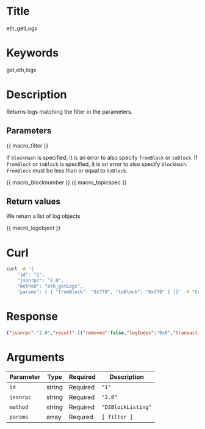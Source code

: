 # Title

eth_getLogs

# Keywords

get,eth,logs

# Description

Returns logs matching the filter in the parameters.

## Parameters

{{ macro_filter }}

If `blockHash` is specified, it is an error to also specify `fromBlock` or `toBlock`. If `fromBlock` or `toBlock` is specified, it is an error to also specify `blockHash`.
`fromBlock` must be less than or equal to `toBlock`.

{{ macro_blocknumber }}
{{ macro_topicspec }}

## Return values

We return a list of log objects

{{ macro_logobject }}

# Curl

```sh
curl -d '{
    "id": "1",
    "jsonrpc": "2.0",
    "method": "eth_getLogs",
    "params": [ { "fromBlock": "0x779", "toBlock": "0x779" } ]}' -H "Content-Type: application/json" -X POST "{{ _api_url }}"
```

# Response

```json
{"jsonrpc":"2.0","result":[{"removed":false,"logIndex":"0x0","transactionIndex":"0x0","transactionHash":"0xcfd9d4473c9467f7fc1fe6f602599c8559ea78953acaae205551bb6c2f55472f","blockHash":"0x224a67320685771e1e0c428b1a271af8339cbd542d1726642c3a14519f25ae9e","blockNumber":"0x779","address":"0xbca0f6f4cbfe8ac37096b674de8f96c701c43f7c","data":"0x00000000000000000000000000000000000000000000000000000000000f4240","topics":["0xddf252ad1be2c89b69c2b068fc378daa952ba7f163c4a11628f55a4df523b3ef","0x0000000000000000000000000000000000000000000000000000000000000000","0x000000000000000000000000cb57ec3f064a16cadb36c7c712f4c9fa62b77415"]}],"id":"1"}
```

# Arguments


| Parameter | Type   | Required | Description        |
|-----------|--------|----------|--------------------|
| `id`      | string | Required | `"1"`              |
| `jsonrpc` | string | Required | `"2.0"`            |
| `method`  | string | Required | `"DSBlockListing"` |
| `params`  | array  | Requred  | `[ filter ]`       |

